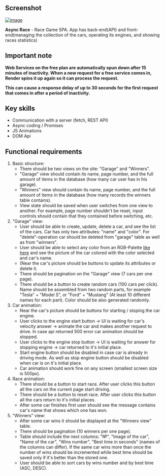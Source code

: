 ## Screenshot

<a href="https://ibb.co/k32nC1b"><img src="https://i.ibb.co/cbh5nLf/image.png" alt="image" border="0"></a>

**Async Race** - Race Game SPA. App has back-end(API) and front-end(managing the collection of the cars, operating its engines, and showing races statistics)

## Important note

**Web Services on the free plan are automatically spun down after 15 minutes of inactivity. When a new request for a free service comes in, Render spins it up again so it can process the request.**

**This can cause a response delay of up to 30 seconds for the first request that comes in after a period of inactivity.**

## Key skills

- Communication with a server (fetch, REST API)
- Async coding / Promises
- JS Animations
- DOM Api

## Functional requirements

1. Basic structure:
   - There should be two views on the site: "Garage" and "Winners".
   - "Garage" view should contain its name, page number, and the full amount of items in the database (how many car user has in his garage).
   - "Winners" view should contain its name, page number, and the full amount of items in the database (how many records the winners table contains).
   - View state should be saved when user switches from one view to another. For example, page number shouldn't be reset, input controls should contain that they contained before switching, etc.
2. "Garage" view:
   - User should be able to create, update, delete a car, and see the list of the cars. Car has only two attributes: "name" and "color". For "delete"-operation car should be deleted from "garage" table as well as from "winners".
   - User should be able to select any color from an RGB-Palette [like here](https://www.colorspire.com/rgb-color-wheel/) and see the picture of the car colored with the color selected and car's name.
   - (Near the car's picture should be buttons to update its attributes or delete it.
   - There should be pagination on the "Garage" view (7 cars per one page).
   - There should be a button to create random cars (100 cars per click). Name should be assembled from two random parts, for example "Tesla" + "Model S", or "Ford" + "Mustang" (At least 10 different names for each part). Color should be also generated randomly.
3. Car animation:
   - Near the car's picture should be buttons for starting / stoping the car engine.
   - User clicks to the engine start button -> UI is waiting for car's velocity answer -> animate the car and makes another request to drive. In case api returned 500 error car animation should be stopped.
   - User clicks to the engine stop button -> UI is waiting for answer for stopping engine -> car returned to it's initial place.
   - Start engine button should be disabled in case car is already in driving mode. As well as stop engine button should be disabled when car is on it's initial place.
   - Car animation should work fine on any screen (smallest screen size is 500px).
4. Race animation:
   - There should be a button to start race. After user clicks this button all the cars on the current page start driving.
   - There should be a button to reset race. After user clicks this button all the cars return to it's initial places.
   - After some car finishes first user should see the message contains car's name that shows which one has won.
5. "Winners" view:
   - After some car wins it should be displayed at the "Winners view" table.
   - There should be pagination (10 winners per one page).
   - Table should include the next columns: "№", "Image of the car", "Name of the car", "Wins number", "Best time in seconds" (names of the columns can differ). If the same car wins more than once the number of wins should be incremented while best time should be saved only if it's better than the stored one.
   - User should be able to sort cars by wins number and by best time (ASC, DESC).
